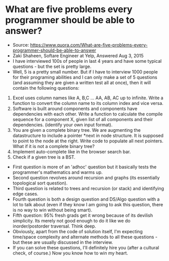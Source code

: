 # What are five problems every programmer should be able to answer?

- Source: https://www.quora.com/What-are-five-problems-every-programmer-should-be-able-to-answer
- Zaki Shaheen, Softare Engineer at Yelp, Answered Aug 3, 2015
- I have interviewed 100s of people in last 4 years and have some typical questions - but the set is pretty large.
- Well, 5 is a pretty small number. But if I have to interview 1000 people for their programing abilities and I can only make a set of 5 questions (and assuming they are given a written test all at once), then it will contain the following questions:

1. Excel uses column names like A, B,C ... AA, AB, AC up to infinite. Write a function to convert the column name to its column index and vice versa.
2. Software is built around components and components have dependencies with each other. Write a function to calculate the compile sequence for a component X, given list of all components and their dependencies. (identify your own input format).
3. You are given a complete binary tree. We are augmenting the datastructure
to include a pointer \*next in node structure. It is supposed to point to the
node at the right. Write code to populate all next pointers. What if it is not a
complete binary tree?
4. Implement auto-complete like in the browser search bar.
5. Check if a given tree is a BST.

- First question is more of an 'adhoc' question but it basically tests the programmer's mathematics and warms up.
- Second question revolves around recursion and graphs (its essentially topological sort question).
- Third question is related to trees and recursion (or stack) and identifying edge cases.
- Fourth question is both a design question and DS/Algo question with a lot to talk about (even if they know I am going to ask this question, there is no way to win without being smart).
- Fifth question: 95% fresh grads get it wrong because of its devilish simplicity. Its merely not good enough to do it like we do inorder/postorder traversal. Think deep.
- Obviously, apart from the code of solution itself, I'm expecting time/space complexity and alternate methods to all these questions - but these are usually discussed in the interview.
- If you can solve these questions, I'll definitely hire you (after a cultural check, of course.) Now you know how to win my heart.
